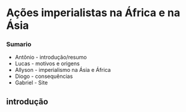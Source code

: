 # Ações imperialistas na África e na Ásia

### Sumario
- Antônio - introdução/resumo 
- Lucas - motivos e origens 
- Allyson - imperialismo na Ásia e África 
- Diogo - consequências
- Gabriel - Site
## introdução

